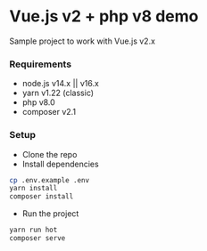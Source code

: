 # Vue.js v2 + php v8 demo

Sample project to work with Vue.js v2.x

### Requirements

* node.js v14.x || v16.x
* yarn v1.22 (classic)
* php v8.0
* composer v2.1

### Setup

* Clone the repo
* Install dependencies

```bash
cp .env.example .env
yarn install
composer install

```

* Run the project

```bash
yarn run hot
composer serve
```